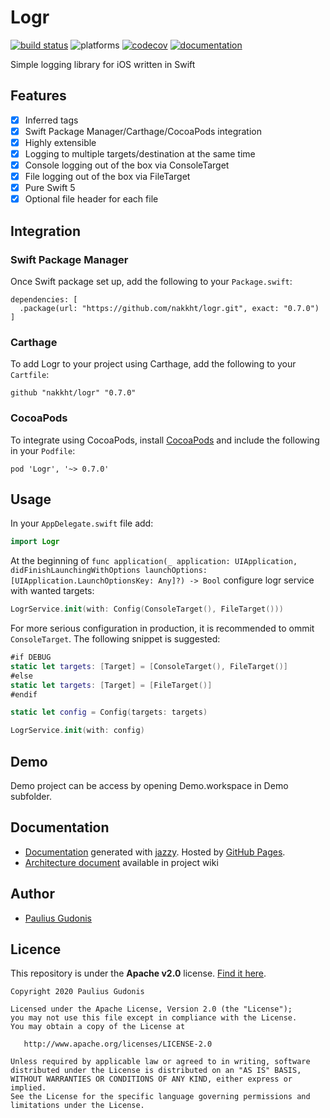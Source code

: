 # Logr

[![build status](https://travis-ci.com/nakkht/logr.svg?branch=develop)](https://travis-ci.com/nakkht/logr)
![platforms](https://img.shields.io/badge/platforms-iOS%20%7C%20macOS%20%7C%20tvOS%20%7C%20watchOS-brightgreen)
[![codecov](https://codecov.io/gh/nakkht/logr/branch/develop/graph/badge.svg)](https://codecov.io/gh/nakkht/logr)
[![documentation](https://img.shields.io/badge/doc-reference-brightgreen)](https://nakkht.github.io/logr/)

Simple logging library for iOS written in Swift

## Features

- [x] Inferred tags
- [x] Swift Package Manager/Carthage/CocoaPods integration
- [x] Highly extensible
- [x] Logging to multiple targets/destination at the same time
- [x] Console logging out of the box via ConsoleTarget
- [x] File logging out of the box via FileTarget 
- [x] Pure Swift 5
- [x] Optional file header for each file

## Integration

### Swift Package Manager

Once Swift package set up, add the following to your `Package.swift`:

```
dependencies: [
  .package(url: "https://github.com/nakkht/logr.git", exact: "0.7.0")
]
```

### Carthage

To add Logr to your project using Carthage, add the following to your `Cartfile`:

```
github "nakkht/logr" "0.7.0"
```

### CocoaPods

To integrate using CocoaPods, install [CocoaPods](https://guides.cocoapods.org/using/getting-started.html#getting-started) and include the following in your `Podfile`:

```
pod 'Logr', '~> 0.7.0'
```

## Usage

In your `AppDelegate.swift` file add:

```swift
import Logr
```

At the beginning of `func application(_ application: UIApplication, didFinishLaunchingWithOptions launchOptions: [UIApplication.LaunchOptionsKey: Any]?) -> Bool` configure logr service with wanted targets:

```swift
LogrService.init(with: Config(ConsoleTarget(), FileTarget()))
``` 

For more serious configuration in production, it is recommended to ommit `ConsoleTarget`. The following snippet is suggested:

```swift
#if DEBUG
static let targets: [Target] = [ConsoleTarget(), FileTarget()]
#else
static let targets: [Target] = [FileTarget()]
#endif

static let config = Config(targets: targets)

LogrService.init(with: config)
```

## Demo

Demo project can be access by opening Demo.workspace in Demo subfolder.

## Documentation

- [Documentation](https://nakkht.github.io/logr/) generated with [jazzy](https://github.com/realm/jazzy). Hosted by [GitHub Pages](https://pages.github.com).
- [Architecture document](https://github.com/nakkht/logr/wiki/Architecture) available in project wiki

## Author
* [Paulius Gudonis](https://pgu.dev)

## Licence
This repository is under the **Apache v2.0** license. [Find it here](https://github.com/nakkht/logr/blob/master/LICENSE).

    Copyright 2020 Paulius Gudonis

    Licensed under the Apache License, Version 2.0 (the "License");
    you may not use this file except in compliance with the License.
    You may obtain a copy of the License at

       http://www.apache.org/licenses/LICENSE-2.0

    Unless required by applicable law or agreed to in writing, software
    distributed under the License is distributed on an "AS IS" BASIS,
    WITHOUT WARRANTIES OR CONDITIONS OF ANY KIND, either express or implied.
    See the License for the specific language governing permissions and
    limitations under the License.
